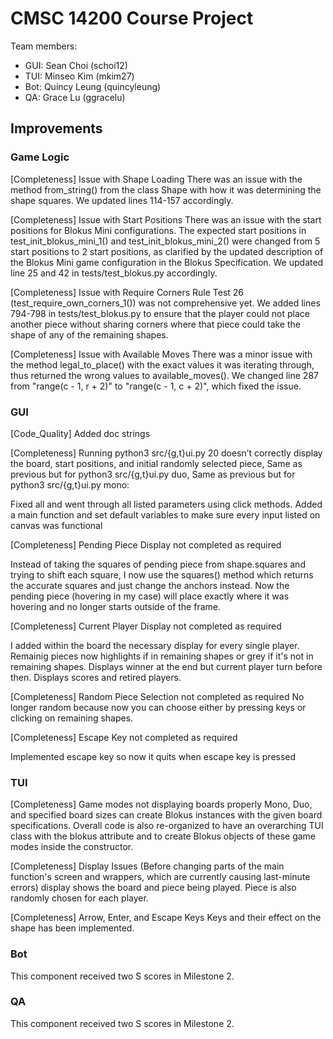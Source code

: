 # CMSC 14200 Course Project

Team members:
- GUI: Sean Choi (schoi12)
- TUI: Minseo Kim (mkim27)
- Bot: Quincy Leung (quincyleung)
- QA: Grace Lu (ggracelu)

## Improvements
### Game Logic
[Completeness] Issue with Shape Loading
There was an issue with the method from_string() from the class Shape
with how it was determining the shape squares. We updated lines 114-157 
accordingly.

[Completeness] Issue with Start Positions
There was an issue with the start positions for Blokus Mini configurations. The expected start positions in test_init_blokus_mini_1() and test_init_blokus_mini_2() were changed from 5 start positions to 2 start positions, as clarified by the updated description of the Blokus Mini game configuration in the Blokus Specification. We updated line 25 and 42 in tests/test_blokus.py accordingly.

[Completeness] Issue with Require Corners Rule
Test 26 (test_require_own_corners_1()) was not comprehensive yet. We added lines 794-798 in tests/test_blokus.py to ensure that the player could not place another piece without sharing corners where that piece could take the shape of any of the remaining shapes. 

[Completeness] Issue with Available Moves
There was a minor issue with the method legal_to_place() with the exact values 
it was iterating through, thus returned the wrong values to available_moves(). 
We changed line 287 from "range(c - 1, r + 2)" to "range(c - 1, c + 2)", which 
fixed the issue.

### GUI

[Code_Quality] Added doc strings 

[Completeness] Running python3 src/{g,t}ui.py 20 doesn’t correctly display the board, start positions, and initial randomly selected piece, Same as previous but for python3 src/{g,t}ui.py duo, Same as previous but for python3 src/{g,t}ui.py mono:

Fixed all and went through all listed parameters using click methods. Added a main function and set default variables to make sure every input listed on canvas was functional 

[Completeness] Pending Piece Display not completed as required

Instead of taking the squares of pending piece from shape.squares and trying to shift each square, I now use the squares() method which returns the accurate squares and just change the anchors instead. Now the pending piece (hovering in my case) will place exactly where it was hovering and no longer starts outside of the frame.

[Completeness] Current Player Display not completed as required

I added within the board the necessary display for every single player. Remainig pieces now highlights if in remaining shapes or grey if it's not in remaining shapes. Displays winner at the end but current player turn before then. Displays scores and retired players. 

[Completeness] Random Piece Selection not completed as required
No longer random because now you can choose either by pressing keys or clicking on remaining shapes.

[Completeness] Escape Key not completed as required

Implemented escape key so now it quits when escape key is pressed


### TUI
[Completeness] Game modes not displaying boards properly
Mono, Duo, and specified board sizes can create Blokus instances with the given board specifications. 
Overall code is also re-organized to have an overarching TUI class with the blokus attribute and to create Blokus
objects of these game modes inside the constructor.

[Completeness] Display Issues
(Before changing parts of the main function's screen and wrappers, which are currently causing last-minute errors) 
display shows the board and piece being played. Piece is also randomly chosen for each player.

[Completeness] Arrow, Enter, and Escape Keys
Keys and their effect on the shape has been implemented.


### Bot
This component received two S scores in Milestone 2.

### QA
This component received two S scores in Milestone 2.

